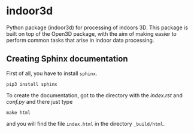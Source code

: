# indoor3d

Python package (indoor3d) for processing of indoors 3D. This package is built on top of the Open3D package, with the aim of making easier to perform common tasks that arise in indoor data processing. 

## Creating Sphinx documentation

First of all, you have to install `sphinx`.

`pip3 install sphinx`

To create the documentation, got to the directory with the *index.rst* and *conf.py* and there just type

`make html`

and you will find the file `index.html` in the directory `_build/html`.



